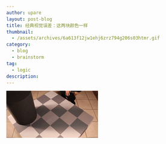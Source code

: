 ```yaml
---
author: upare
layout: post-blog
title: 经典视觉误差：这两块颜色一样
thumbnail:
  - /assets/archives/6a613f12jw1ehj6zrz794g206s03htmr.gif
category:
  - blog
  - brainstorm
tag:
  - logic
description: 
---
```

![](/assets/archives/6a613f12jw1ehj6zrz794g206s03htmr.gif)